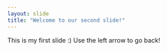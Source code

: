 ```yaml
---
layout: slide
title: "Welcome to our second slide!"
---
```

This is my first slide :)
Use the left arrow to go back!

